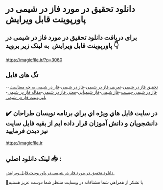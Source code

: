 # دانلود تحقیق در مورد فاز در شیمی در پاورپوینت قابل ویرایش 

## برای دریافت دانلود تحقیق در مورد فاز در شیمی در پاورپوینت قابل ویرایش  به لینک زیر بروید 👇

https://magicfile.ir/?p=3060

## تگ های فایل

-[تحقیق فاز در شیمی](https://magicfile.ir/product/%d8%aa%d8%ad%d9%82%db%8c%d9%82-%d8%af%d8%b1-%d9%85%d9%88%d8%b1%d8%af-%d9%81%d8%a7%d8%b2-%d8%af%d8%b1-%d8%b4%db%8c%d9%85%db%8c-%d8%af%d8%b1-%d9%be%d8%a7%d9%88%d8%b1%d9%be%d9%88%db%8c%d9%86%d8%aa/)-[تعریف فاز در شیمی](https://magicfile.ir/product/%d8%aa%d8%ad%d9%82%db%8c%d9%82-%d8%af%d8%b1-%d9%85%d9%88%d8%b1%d8%af-%d9%81%d8%a7%d8%b2-%d8%af%d8%b1-%d8%b4%db%8c%d9%85%db%8c-%d8%af%d8%b1-%d9%be%d8%a7%d9%88%d8%b1%d9%be%d9%88%db%8c%d9%86%d8%aa/)-[فاز در شیمی](https://magicfile.ir/product/%d8%aa%d8%ad%d9%82%db%8c%d9%82-%d8%af%d8%b1-%d9%85%d9%88%d8%b1%d8%af-%d9%81%d8%a7%d8%b2-%d8%af%d8%b1-%d8%b4%db%8c%d9%85%db%8c-%d8%af%d8%b1-%d9%be%d8%a7%d9%88%d8%b1%d9%be%d9%88%db%8c%d9%86%d8%aa/)-[فاز در شیمی به چه معناست](https://magicfile.ir/product/%d8%aa%d8%ad%d9%82%db%8c%d9%82-%d8%af%d8%b1-%d9%85%d9%88%d8%b1%d8%af-%d9%81%d8%a7%d8%b2-%d8%af%d8%b1-%d8%b4%db%8c%d9%85%db%8c-%d8%af%d8%b1-%d9%be%d8%a7%d9%88%d8%b1%d9%be%d9%88%db%8c%d9%86%d8%aa/)-[فاز در شیمی چیست](https://magicfile.ir/product/%d8%aa%d8%ad%d9%82%db%8c%d9%82-%d8%af%d8%b1-%d9%85%d9%88%d8%b1%d8%af-%d9%81%d8%a7%d8%b2-%d8%af%d8%b1-%d8%b4%db%8c%d9%85%db%8c-%d8%af%d8%b1-%d9%be%d8%a7%d9%88%d8%b1%d9%be%d9%88%db%8c%d9%86%d8%aa/)-[فاز شیمی](https://magicfile.ir/product/%d8%aa%d8%ad%d9%82%db%8c%d9%82-%d8%af%d8%b1-%d9%85%d9%88%d8%b1%d8%af-%d9%81%d8%a7%d8%b2-%d8%af%d8%b1-%d8%b4%db%8c%d9%85%db%8c-%d8%af%d8%b1-%d9%be%d8%a7%d9%88%d8%b1%d9%be%d9%88%db%8c%d9%86%d8%aa/)-[فاز شیمیایی](https://magicfile.ir/product/%d8%aa%d8%ad%d9%82%db%8c%d9%82-%d8%af%d8%b1-%d9%85%d9%88%d8%b1%d8%af-%d9%81%d8%a7%d8%b2-%d8%af%d8%b1-%d8%b4%db%8c%d9%85%db%8c-%d8%af%d8%b1-%d9%be%d8%a7%d9%88%d8%b1%d9%be%d9%88%db%8c%d9%86%d8%aa/)-[معنی فاز در شیمی](https://magicfile.ir/product/%d8%aa%d8%ad%d9%82%db%8c%d9%82-%d8%af%d8%b1-%d9%85%d9%88%d8%b1%d8%af-%d9%81%d8%a7%d8%b2-%d8%af%d8%b1-%d8%b4%db%8c%d9%85%db%8c-%d8%af%d8%b1-%d9%be%d8%a7%d9%88%d8%b1%d9%be%d9%88%db%8c%d9%86%d8%aa/)-[مقاله فاز در شیمی](https://magicfile.ir/product/%d8%aa%d8%ad%d9%82%db%8c%d9%82-%d8%af%d8%b1-%d9%85%d9%88%d8%b1%d8%af-%d9%81%d8%a7%d8%b2-%d8%af%d8%b1-%d8%b4%db%8c%d9%85%db%8c-%d8%af%d8%b1-%d9%be%d8%a7%d9%88%d8%b1%d9%be%d9%88%db%8c%d9%86%d8%aa/)-[پاورپوینت فاز در شیمی](https://magicfile.ir/product/%d8%aa%d8%ad%d9%82%db%8c%d9%82-%d8%af%d8%b1-%d9%85%d9%88%d8%b1%d8%af-%d9%81%d8%a7%d8%b2-%d8%af%d8%b1-%d8%b4%db%8c%d9%85%db%8c-%d8%af%d8%b1-%d9%be%d8%a7%d9%88%d8%b1%d9%be%d9%88%db%8c%d9%86%d8%aa/)

## ✔️ در سايت فايل هاي ويژه اي براي برنامه نويسان طراحان دانشجويان و دانش آموزان قرار داده ايم از بقيه فايل سايت نيز ديدن فرماييد

https://magicfile.ir


## لينک دانلود اصلي 📥 :

[دانلود تحقیق در مورد فاز در شیمی در پاورپوینت قابل ویرایش ](https://magicfile.ir/product/%d8%aa%d8%ad%d9%82%db%8c%d9%82-%d8%af%d8%b1-%d9%85%d9%88%d8%b1%d8%af-%d9%81%d8%a7%d8%b2-%d8%af%d8%b1-%d8%b4%db%8c%d9%85%db%8c-%d8%af%d8%b1-%d9%be%d8%a7%d9%88%d8%b1%d9%be%d9%88%db%8c%d9%86%d8%aa/) 


🙏با تشکر از همراهي شما مشتاقانه در وبسایت منتظر شما دوست عزیز هستیم

